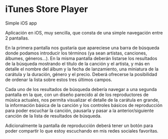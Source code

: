 # iTunes Store Player
Simple iOS app

Aplicación en iOS, muy sencilla, que consta de una simple navegación entre 2 pantallas.

En la primera pantalla nos gustaría que apareciese una barra de búsqueda donde podamos introducir los términos (ya sean artistas, canciones, álbumes, géneros...). En la misma pantalla deberán listarse los resultados de la búsqueda mostrando el título de la canción y el artista, y más en detalle el nombre del álbum y la fecha de lanzamiento, una miniatura de la carátula y la duración, género y el precio. Deberá ofrecerse la posibilidad de ordenar la lista sobre estos tres últimos campos.

Cada uno de los resultados de búsqueda debería navegar a una segunda pantalla en la que, con un diseño parecido al de los reproductores de música actuales, nos permita visualizar el detalle de la carátula en grande, la información básica de la canción y los controles básicos de reproducción para poder escuchar la canción, pausarla y pasar a la anterior/siguiente canción de la lista de resultados de búsqueda.

Adicionalmente la pantalla de reproducción deberá tener un botón para poder compartir lo que estoy escuchando en mis redes sociales favoritas.
